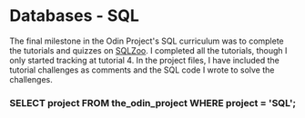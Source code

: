 # Databases - SQL
The final milestone in the Odin Project's SQL curriculum was to complete the tutorials and quizzes on [SQLZoo](https://sqlzoo.net/wiki/SQL_Tutorial). I completed all the tutorials, though I only started tracking at tutorial 4. In the project files, I have included the tutorial challenges as comments and the SQL code I wrote to solve the challenges.
### SELECT project FROM the_odin_project WHERE project = 'SQL';
